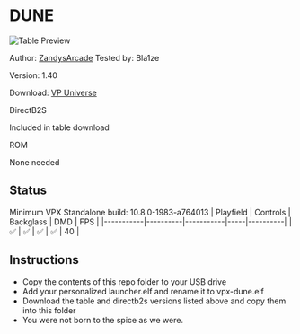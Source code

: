 # DUNE

![Table Preview](https://github.com/Bla1ze/vpx-images/blob/main/vpx-dune.png)

Author: [ZandysArcade](https://vpuniverse.com/profile/57949-zandysarcade/) Tested by: Bla1ze 

Version: 1.40

Download: [VP Universe](https://vpuniverse.com/files/file/19580-dune/)

DirectB2S

Included in table download

ROM

None needed

## Status 

Minimum VPX Standalone build: 10.8.0-1983-a764013
| Playfield | Controls | Backglass | DMD | FPS | 
|-----------|----------|-----------|-----|----------|
| :white_check_mark: | :white_check_mark: | :white_check_mark: | :white_check_mark: | 40 |

## Instructions

- Copy the contents of this repo folder to your USB drive
- Add your personalized launcher.elf and rename it to vpx-dune.elf
- Download the table and directb2s versions listed above and copy them into this folder
- You were not born to the spice as we were.